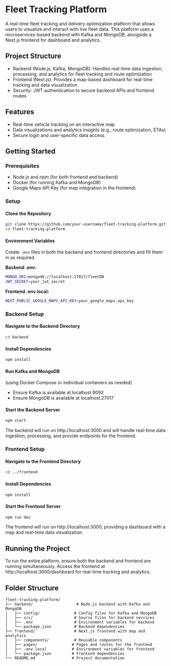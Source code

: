 # Fleet Tracking Platform

A real-time fleet tracking and delivery optimization platform that allows users to visualize and interact with live fleet data. This platform uses a microservices-based backend with Kafka and MongoDB, alongside a Next.js frontend for dashboard and analytics.

## Project Structure

- Backend (Node.js, Kafka, MongoDB): Handles real-time data ingestion, processing, and analytics for fleet tracking and route optimization
- Frontend (Next.js): Provides a map-based dashboard for real-time tracking and data visualization
- Security: JWT authentication to secure backend APIs and frontend routes

## Features

- Real-time vehicle tracking on an interactive map
- Data visualizations and analytics insights (e.g., route optimization, ETAs)
- Secure login and user-specific data access

## Getting Started

### Prerequisites

- Node.js and npm (for both frontend and backend)
- Docker (for running Kafka and MongoDB)
- Google Maps API Key (for map integration in the frontend)

### Setup

#### Clone the Repository

```bash
git clone https://github.com/your-username/fleet-tracking-platform.git
cd fleet-tracking-platform
```

#### Environment Variables

Create `.env` files in both the backend and frontend directories and fill them in as required.

**Backend .env:**
```bash
MONGO_URI=mongodb://localhost:27017/fleetDB
JWT_SECRET=your_jwt_secret
```

**Frontend .env.local:**
```bash
NEXT_PUBLIC_GOOGLE_MAPS_API_KEY=your_google_maps_api_key
```

### Backend Setup

#### Navigate to the Backend Directory
```bash
cd backend
```

#### Install Dependencies
```bash
npm install
```

#### Run Kafka and MongoDB
(using Docker Compose or individual containers as needed)
- Ensure Kafka is available at localhost:9092
- Ensure MongoDB is available at localhost:27017

#### Start the Backend Server
```bash
npm start
```

The backend will run on http://localhost:3000 and will handle real-time data ingestion, processing, and provide endpoints for the frontend.

### Frontend Setup

#### Navigate to the Frontend Directory
```bash
cd ../frontend
```

#### Install Dependencies
```bash
npm install
```

#### Start the Frontend Server
```bash
npm run dev
```

The frontend will run on http://localhost:3000, providing a dashboard with a map and real-time data visualization.

## Running the Project

To run the entire platform, ensure both the backend and frontend are running simultaneously. Access the frontend at http://localhost:3000/dashboard for real-time tracking and analytics.

## Folder Structure

```
fleet-tracking-platform/
├── backend/                   # Node.js backend with Kafka and MongoDB
│   ├── config/               # Config files for Kafka and MongoDB
│   ├── src/                  # Source files for backend services
│   ├── .env                  # Environment variables for backend
│   └── package.json          # Backend dependencies
├── frontend/                 # Next.js frontend with map and analytics
│   ├── components/           # Reusable components
│   ├── pages/               # Pages and routes for the frontend
│   ├── .env.local           # Environment variables for frontend
│   └── package.json         # Frontend dependencies
└── README.md                # Project documentation
```
